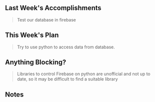 ## Last Week's Accomplishments

> Test our database in firebase

## This Week's Plan

> Try to use python to access data from database.

## Anything Blocking?

> Libraries to control Firebase on python are unofficial and not up to date, so it may be difficult to find a suitable library

## Notes
